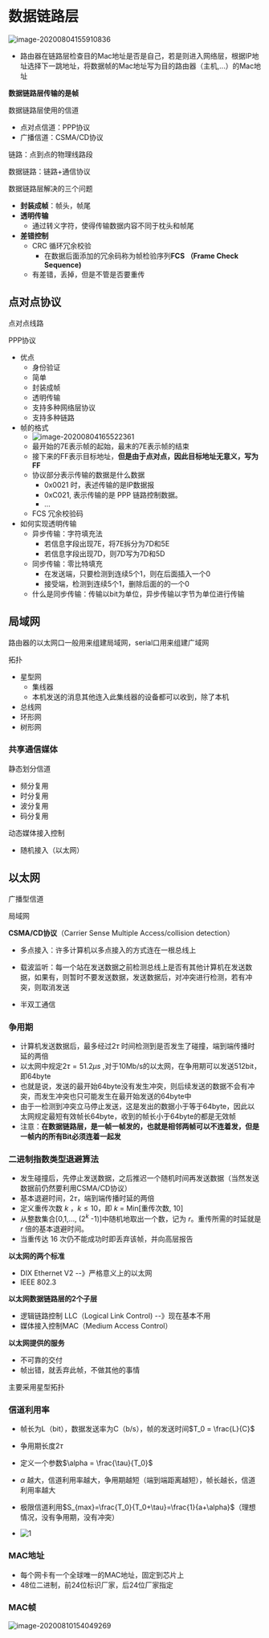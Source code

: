 # 数据链路层

![image-20200804155910836](images/image-20200804155910836.png)

- 路由器在链路层检查目的Mac地址是否是自己，若是则进入网络层，根据IP地址选择下一跳地址，将数据帧的Mac地址写为目的路由器（主机,...）的Mac地址

**数据链路层传输的是帧**

数据链路层使用的信道

- 点对点信道：PPP协议
- 广播信道：CSMA/CD协议

链路：点到点的物理线路段

数据链路：链路+通信协议

数据链路层解决的三个问题

- **封装成帧**：帧头，帧尾
- **透明传输**
  - 通过转义字符，使得传输数据内容不同于枕头和帧尾
- **差错控制**
  - CRC 循环冗余校验
    - 在数据后面添加的冗余码称为帧检验序列**FCS （Frame Check Sequence)**
  - 有差错，丢掉，但是不管是否要重传



## 点对点协议

点对点线路

PPP协议

- 优点
  - 身份验证
  - 简单
  - 封装成帧
  - 透明传输
  - 支持多种网络层协议
  - 支持多种链路
- 帧的格式
  - ![image-20200804165522361](images/image-20200804165522361.png)
  - 最开始的7E表示帧的起始，最末的7E表示帧的结束
  - 接下来的FF表示目标地址，**但是由于点对点，因此目标地址无意义，写为FF**
  - 协议部分表示传输的数据是什么数据
    - 0x0021 时，表述传输的是IP数据报
    - 0xC021, 表示传输的是 PPP 链路控制数据。
    - ...
  - FCS 冗余校验码
- 如何实现透明传输
  - 异步传输：字符填充法
    - 若信息字段出现7E，将7E拆分为7D和5E
    - 若信息字段出现7D，则7D写为7D和5D
  - 同步传输：零比特填充
    - 在发送端，只要检测到连续5个1，则在后面插入一个0
    - 接受端，检测到连续5个1，删除后面的的一个0
  - 什么是同步传输：传输以bit为单位，异步传输以字节为单位进行传输



## 局域网

路由器的以太网口一般用来组建局域网，serial口用来组建广域网

拓扑

- 星型网
  - 集线器
  - 本机发送的消息其他连入此集线器的设备都可以收到，除了本机
- 总线网
- 环形网
- 树形网



### 共享通信媒体

静态划分信道

- 频分复用
- 时分复用
- 波分复用
- 码分复用

动态媒体接入控制

- 随机接入（以太网）



## 以太网

广播型信道

局域网

**CSMA/CD协议**（Carrier Sense Multiple Access/collision detection）

- 多点接入：许多计算机以多点接入的方式连在一根总线上

- 载波监听：每一个站在发送数据之前检测总线上是否有其他计算机在发送数据，如果有，则暂时不要发送数据，发送数据后，对冲突进行检测，若有冲突，则取消发送
- 半双工通信



### 争用期

- 计算机发送数据后，最多经过$2\tau$ 时间检测到是否发生了碰撞，端到端传播时延的两倍
- 以太网中规定$2\tau =51.2\mu s$ ,对于10Mb/s的以太网，在争用期可以发送512bit，即64byte
- 也就是说，发送的最开始64byte没有发生冲突，则后续发送的数据不会有冲突，而发生冲突也只可能发生在最开始发送的64byte中
- 由于一检测到冲突立马停止发送，这是发出的数据小于等于64byte，因此以太网规定最短有效帧长64byte，收到的帧长小于64byte的都是无效帧
- 注意：**在数据链路层，是一帧一帧发的，也就是相邻两帧可以不连着发，但是一帧内的所有Bit必须连着一起发**



### 二进制指数类型退避算法

- 发生碰撞后，先停止发送数据，之后推迟一个随机时间再发送数据（当然发送数据前仍然要利用CSMA/CD协议）
- 基本退避时间，$2\tau$，端到端传播时延的两倍
- 定义重传次数 *k* ，$k\le 10$，即 *k* = Min[重传次数, 10]
- 从整数集合[0,1,…, ($2^k$ -1)]中随机地取出一个数，记为 *r*。重传所需的时延就是 *r* 倍的基本退避时间。
- 当重传达 16 次仍不能成功时即丢弃该帧，并向高层报告



**以太网的两个标准**

- DIX Ethernet V2  --》严格意义上的以太网
- IEEE 802.3

**以太网数据链路层的2个子层**

- 逻辑链路控制 LLC（Logical Link Control)   --》现在基本不用
- 媒体接入控制MAC（Medium Access Control）



**以太网提供的服务**

- 不可靠的交付
- 帧出错，就丢弃此帧，不做其他的事情

主要采用星型拓扑



### 信道利用率

- 帧长为L（bit），数据发送率为C（b/s），帧的发送时间$T_0 = \frac{L}{C}$
- 争用期长度$2\tau$
- 定义一个参数$\alpha = \frac{\tau}{T_0}$
- $\alpha$ 越大，信道利用率越大，争用期越短（端到端距离越短），帧长越长，信道利用率越大

- 极限信道利用$S_{max}=\frac{T_0}{T_0+\tau}=\frac{1}{a+\alpha}$（理想情况，没有争用期，没有冲突）
- ![1](images/1.jpg)





### MAC地址

- 每个网卡有一个全球唯一的MAC地址，固定到芯片上
- 48位二进制，前24位标识厂家，后24位厂家指定



### MAC帧

![image-20200810154049269](images/image-20200810154049269.png)

